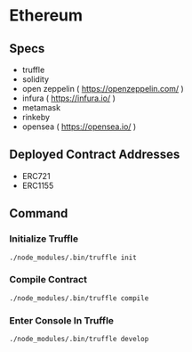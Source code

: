 # Ethereum

## Specs

- truffle
- solidity
- open zeppelin ( https://openzeppelin.com/ )
- infura ( https://infura.io/ )
- metamask
- rinkeby
- opensea ( https://opensea.io/ )

## Deployed Contract Addresses

- ERC721
- ERC1155

## Command

### Initialize Truffle

`./node_modules/.bin/truffle init`

### Compile Contract

`./node_modules/.bin/truffle compile`

### Enter Console In Truffle

`./node_modules/.bin/truffle develop`
